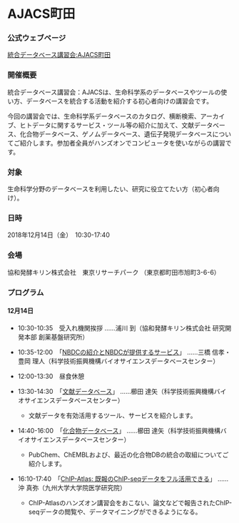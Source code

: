# AJACS町田

### 公式ウェブページ
[統合データベース講習会:AJACS町田](https://events.biosciencedbc.jp/training/ajacs74)  

### 開催概要
統合データベース講習会：AJACSは、生命科学系のデータベースやツールの使い方、データベースを統合する活動を紹介する初心者向けの講習会です。

今回の講習会では、生命科学系データベースのカタログ、横断検索、アーカイブ、ヒトデータに関するサービス・ツール等の紹介に加えて、文献データベース、化合物データベース、ゲノムデータベース、遺伝子発現データベースについてご紹介します。参加者全員がハンズオンでコンピュータを使いながらの講習です。

### 対象
生命科学分野のデータベースを利用したい、研究に役立てたい方（初心者向け）。  

### 日時
2018年12月14日（金）　10:30-17:40

### 会場
協和発酵キリン株式会社　東京リサーチパーク 
（東京都町田市旭町3-6-6）

### プログラム
#### 12月14日
- 10:30-10:35　受入れ機関挨拶
……浦川 到（協和発酵キリン株式会社 研究開発本部 創薬基盤研究所）

- 10:35-12:00　「[NBDCの紹介とNBDCが提供するサービス](01_mitsuhashi)」
……三橋 信孝・豊岡 理人（科学技術振興機構バイオサイエンスデータベースセンター）

- 12:00-13:30　昼食休憩

- 13:30-14:30　「[文献データベース](02_kushida)」
……櫛田 達矢（科学技術振興機構バイオサイエンスデータベースセンター）
  - 文献データを有効活用するツール、サービスを紹介します。

- 14:40-16:00　「[化合物データベース](03_kushida)」
……櫛田 達矢（科学技術振興機構バイオサイエンスデータベースセンター）
  - PubChem、ChEMBLおよび、最近の化合物DBの統合の取組についてご紹介します。

- 16:10-17:40　「[ChIP-Atlas: 既報のChIP-seqデータをフル活用できる](04_oki)」
……沖 真弥（九州大学大学院医学研究院）
  - ChIP-Atlasのハンズオン講習会をおこない、論文などで報告されたChIP-seqデータの閲覧や、データマイニングができるようになる。
